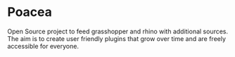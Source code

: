 # Poacea
Open Source project to feed grasshopper and rhino with additional sources. The aim is to create user friendly plugins that grow over time and are freely accessible for everyone. 

